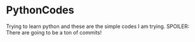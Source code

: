 # PythonCodes
Trying to learn python and these are the simple codes I am trying.
SPOILER: There are going to be a ton of commits!
